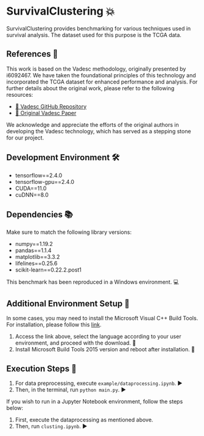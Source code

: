 # SurvivalClustering :boom:

SurvivalClustering provides benchmarking for various techniques used in survival analysis. 
The dataset used for this purpose is the TCGA data. 

## References 🔗

This work is based on the Vadesc methodology, originally presented by i6092467. We have taken the foundational principles of this technology and incorporated the TCGA dataset for enhanced performance and analysis. For further details about the original work, please refer to the following resources:

- [🔎 Vadesc GitHub Repository](https://github.com/i6092467/vadesc)
- [📄 Original Vadesc Paper](https://openreview.net/forum?id=RQ428ZptQfU)

We acknowledge and appreciate the efforts of the original authors in developing the Vadesc technology, which has served as a stepping stone for our project.

## Development Environment :hammer_and_wrench:

- tensorflow==2.4.0 
- tensorflow-gpu==2.4.0
- CUDA==11.0
- cuDNN==8.0

## Dependencies :books:
Make sure to match the following library versions:

- numpy==1.19.2
- pandas==1.1.4
- matplotlib==3.3.2
- lifelines==0.25.6
- scikit-learn==0.22.2.post1

This benchmark has been reproduced in a Windows environment. :computer:

## Additional Environment Setup :wrench:

In some cases, you may need to install the Microsoft Visual C++ Build Tools. For installation, please follow this [link](https://www.microsoft.com/en-US/download/details.aspx?id=48159).

1. Access the link above, select the language according to your user environment, and proceed with the download. :link: 
2. Install Microsoft Build Tools 2015 version and reboot after installation. :wrench:  

## Execution Steps :running:

1. For data preprocessing, execute `example/dataprocessing.ipynb`. :arrow_forward:
2. Then, in the terminal, run `python main.py`. :arrow_forward:

If you wish to run in a Jupyter Notebook environment, follow the steps below:

1. First, execute the dataprocessing as mentioned above.
2. Then, run `clusting.ipynb`. :arrow_forward:
